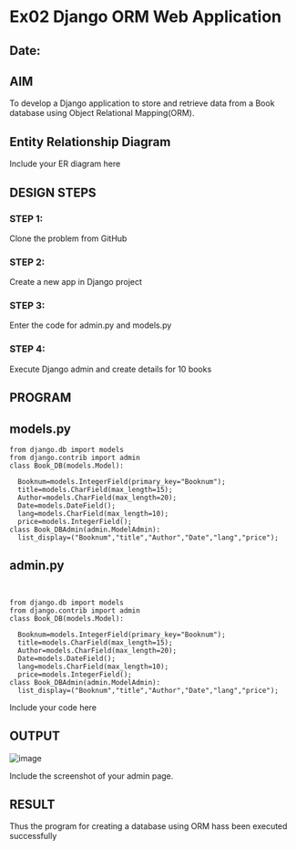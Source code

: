 # Ex02 Django ORM Web Application
## Date: 

## AIM
To develop a Django application to store and retrieve data from a Book database using Object Relational Mapping(ORM).

## Entity Relationship Diagram

Include your ER diagram here

## DESIGN STEPS

### STEP 1:
Clone the problem from GitHub

### STEP 2:
Create a new app in Django project

### STEP 3:
Enter the code for admin.py and models.py

### STEP 4:
Execute Django admin and create details for 10 books

## PROGRAM
## models.py

```
from django.db import models
from django.contrib import admin
class Book_DB(models.Model):

  Booknum=models.IntegerField(primary_key="Booknum");
  title=models.CharField(max_length=15);
  Author=models.CharField(max_length=20);
  Date=models.DateField();
  lang=models.CharField(max_length=10);
  price=models.IntegerField();
class Book_DBAdmin(admin.ModelAdmin):
  list_display=("Booknum","title","Author","Date","lang","price");
```
## admin.py
```


from django.db import models
from django.contrib import admin
class Book_DB(models.Model):

  Booknum=models.IntegerField(primary_key="Booknum");
  title=models.CharField(max_length=15);
  Author=models.CharField(max_length=20);
  Date=models.DateField();
  lang=models.CharField(max_length=10);
  price=models.IntegerField();
class Book_DBAdmin(admin.ModelAdmin):
  list_display=("Booknum","title","Author","Date","lang","price");
```


Include your code here

## OUTPUT
![image](https://github.com/selvasachein/ORM/assets/118673240/2af69dc5-a77e-47fd-a397-b1aec68cf245)

Include the screenshot of your admin page.


## RESULT
Thus the program for creating a database using ORM hass been executed successfully

